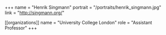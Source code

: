 +++
name = "Henrik Singmann"
portrait = "/portraits/henrik_singmann.jpg"
link = "http://singmann.org/"

[[organizations]]
    name = "University College London"
    role = "Assistant Professor"
+++
